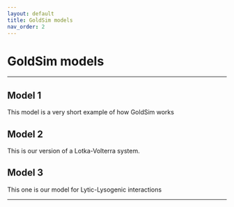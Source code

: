 ```yaml
---
layout: default
title: GoldSim models
nav_order: 2
---
```


# GoldSim models

---

## Model 1
This model is a very short example of how GoldSim works

## Model 2
This is our version of a Lotka-Volterra system.

## Model 3
This one is our model for Lytic-Lysogenic interactions

---
